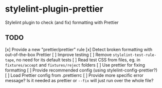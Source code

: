 # stylelint-plugin-prettier

Stylelint plugin to check (and fix) formatting with Prettier

## TODO

[x] Provide a new "prettier/prettier" rule
[x] Detect broken formatting with out-of-the-box Prettier
[ ] Improve testing
    [ ] Remove `stylelint-test-rule-tape`, no need for its default tests
    [ ] Read test CSS from files, eg. in `fixtures/accept` and `fixtures/reject` folders
[ ] Use prettier for fixing formatting
[ ] Provide recommended config (using stylelint-config-prettier?)
[ ] Load Prettier config from .prettierrc
[ ] Provide more specific error message? Is it needed as prettier or `--fix` will just run over the whole file?